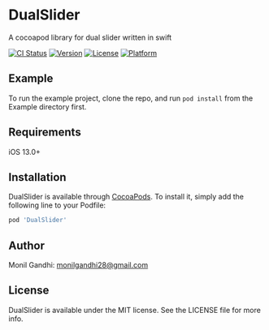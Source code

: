 # DualSlider
A cocoapod library for dual slider written in swift

[![CI Status](https://img.shields.io/bitrise/GhostRiderMG/DualSlider.svg?style=flat)](https://app.bitrise.io/app/d7e087b98bcde6e8#/builds?token=STATUS-IMAGE-API-TOKEN&branch=main)
[![Version](https://img.shields.io/cocoapods/v/DualSlider.svg?style=flat)](https://cocoapods.org/pods/DualSlider)
[![License](https://img.shields.io/cocoapods/l/DualSlider.svg?style=flat)](https://cocoapods.org/pods/DualSlider)
[![Platform](https://img.shields.io/cocoapods/p/DualSlider.svg?style=flat)](https://cocoapods.org/pods/DualSlider)

## Example

To run the example project, clone the repo, and run `pod install` from the Example directory first.

## Requirements
iOS 13.0+
## Installation

DualSlider is available through [CocoaPods](https://cocoapods.org). To install
it, simply add the following line to your Podfile:

```ruby
pod 'DualSlider'
```

## Author

Monil Gandhi: monilgandhi28@gmail.com

## License

DualSlider is available under the MIT license. See the LICENSE file for more info.
